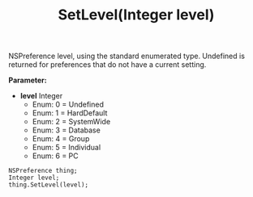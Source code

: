 ﻿---
uid: crmscript_ref_NSPreference_SetLevel
title: SetLevel(Integer level)
intellisense: NSPreference.SetLevel
keywords: NSPreference, GetLevel
so.topic: reference
---

NSPreference level, using the standard enumerated type. Undefined is returned for preferences that do not have a current setting.

**Parameter:** 
 - **level** Integer
     - Enum: 0 = Undefined 
     - Enum: 1 = HardDefault 
     - Enum: 2 = SystemWide 
     - Enum: 3 = Database 
     - Enum: 4 = Group 
     - Enum: 5 = Individual 
     - Enum: 6 = PC 

```crmscript
NSPreference thing;
Integer level;
thing.SetLevel(level);
```

